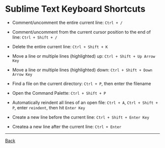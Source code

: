 # Sublime Text Keyboard Shortcuts

- Comment/uncomment the entire current line: `Ctrl + /`

- Comment/uncomment from the current cursor position to the end of line: `Ctrl + Shift + /`

- Delete the entire current line: `Ctrl + Shift + K`

- Move a line or multiple lines (highlighted) up: `Ctrl + Shift + Up Arrow Key`

- Move a line or multiple lines (highlighted) down: `Ctrl + Shift + Down Arrow Key`

- Find a file on the current directory: `Ctrl + P`, then enter the filename

- Open the Command Palette: `Ctrl + Shift + P`

- Automatically reindent all lines of an open file: `Ctrl + A`, `Ctrl + Shift + P`, enter `reindent`, then hit `Enter Key`

- Create a new line before the current line: `Ctrl + Shift + Enter Key`

- Createa a new line after the current line: `Ctrl + Enter`

---

[Back](../README.md)

